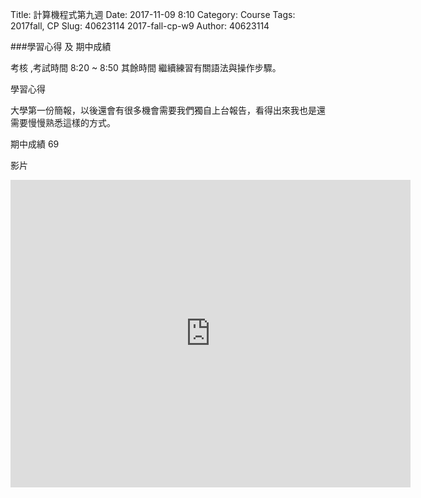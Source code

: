 Title: 計算機程式第九週
Date: 2017-11-09 8:10
Category: Course
Tags: 2017fall, CP
Slug: 40623114 2017-fall-cp-w9
Author: 40623114

###學習心得 及 期中成績
<!-- PELICAN_END_SUMMARY -->
考核 ,考試時間 8:20 ~ 8:50 其餘時間 繼續練習有關語法與操作步驟。

學習心得

大學第一份簡報，以後還會有很多機會需要我們獨自上台報告，看得出來我也是還需要慢慢熟悉這樣的方式。

期中成績 69

影片

<iframe src="https://player.vimeo.com/video/183950627" width="640" height="492" frameborder="0" webkitallowfullscreen mozallowfullscreen allowfullscreen></iframe>